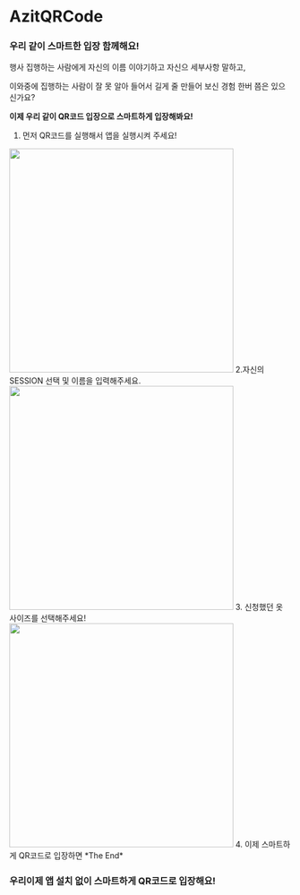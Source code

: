 # AzitQRCode
### 우리 같이 스마트한 입장 함께해요!

행사 집행하는 사람에게 자신의 이름 이야기하고 자신으 세부사항 말하고,

이와중에 집행하는 사람이 잘 못 알아 들어서 길게 줄 만들어 보신 경험 한버 쯤은 있으신가요?

**이제 우리 같이 QR코드 입장으로 스마트하게 입장해봐요!**

1. 먼저 QR코드를 실행해서 앱을 실행시켜 주세요!

<img src="https://user-images.githubusercontent.com/55151796/170893737-7f05af8f-f77d-4996-9f70-660012352f15.png" width="400"/>
2.자신의 SESSION 선택 및 이름을 입력해주세요.

<img src="https://user-images.githubusercontent.com/55151796/170893737-7f05af8f-f77d-4996-9f70-660012352f15.png](https://user-images.githubusercontent.com/55151796/170893739-b8a64fb0-24a0-4b38-b1f2-e2945414ec47.png" width="400"/>
3. 신청했던 옷 사이즈를 선택해주세요!

<img src="https://user-images.githubusercontent.com/55151796/170893737-7f05af8f-f77d-4996-9f70-660012352f15.png](https://user-images.githubusercontent.com/55151796/170893741-47421513-f564-406d-b6ce-ef3c417fb6e5.png" width="400"/>
4. 이제 스마트하게 QR코드로 입장하면 *The End*

### 우리이제 앱 설치 없이 스마트하게 QR코드로 입장해요!

